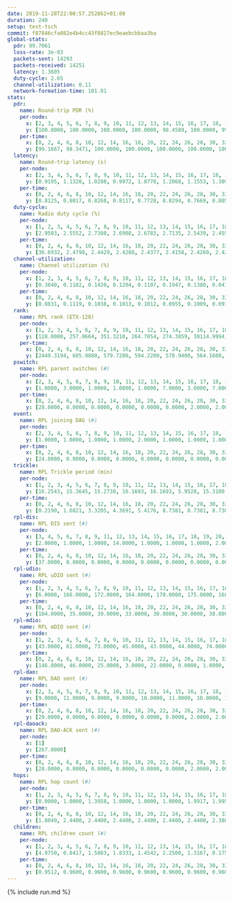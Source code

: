 ```yaml
---
date: 2019-11-28T22:00:57.252862+01:00
duration: 240
setup: test-tsch
commit: f87846cfa082e4b4cc43f8827ec9eaebcbbaa3ba
global-stats:
  pdr: 99.7061
  loss-rate: 3e-03
  packets-sent: 14293
  packets-received: 14251
  latency: 1.3605
  duty-cycle: 2.65
  channel-utilization: 0.11
  network-formation-time: 101.01
stats:
  pdr:
    name: Round-trip PDR (%)
    per-node:
      x: [2, 3, 4, 5, 6, 7, 8, 9, 10, 11, 12, 13, 14, 15, 16, 17, 18, 19, 20, 21, 22, 23, 24, 25]
      y: [100.0000, 100.0000, 100.0000, 100.0000, 98.4589, 100.0000, 99.8358, 99.6683, 100.0000, 100.0000, 99.8214, 99.8308, 100.0000, 99.8339, 100.0000, 97.6271, 99.8382, 99.8230, 99.3517, 99.8305, 99.8336, 99.5033, 99.6759, 100.0000]
    per-time:
      x: [0, 2, 4, 6, 8, 10, 12, 14, 16, 18, 20, 22, 24, 26, 28, 30, 32, 34, 36, 38, 40, 42, 44, 46, 48, 50, 52, 54, 56, 58, 60, 62, 64, 66, 68, 70, 72, 74, 76, 78, 80, 82, 84, 86, 88, 90, 92, 94, 96, 98, 100, 102, 104, 106, 108, 110, 112, 114, 116, 118, 120, 122, 124, 126, 128, 130, 132, 134, 136, 138, 140, 142, 144, 146, 148, 150, 152, 154, 156, 158, 160, 162, 164, 166, 168, 170, 172, 174, 176, 178, 180, 182, 184, 186, 188, 190, 192, 194, 196, 198, 200, 202, 204, 206, 208, 210, 212, 214, 216, 218, 220, 222, 224, 226, 228, 230, 232, 234, 236, 238]
      y: [99.1667, 98.3471, 100.0000, 100.0000, 100.0000, 100.0000, 100.0000, 100.0000, 100.0000, 99.1667, 100.0000, 100.0000, 100.0000, 100.0000, 99.1667, 100.0000, 100.0000, 100.0000, 100.0000, 100.0000, 100.0000, 100.0000, 100.0000, 100.0000, 100.0000, 100.0000, 100.0000, 100.0000, 100.0000, 100.0000, 100.0000, 100.0000, 100.0000, 100.0000, 100.0000, 99.1667, 100.0000, 100.0000, 99.1667, 100.0000, 100.0000, 100.0000, 99.1667, 100.0000, 100.0000, 100.0000, 100.0000, 98.3333, 100.0000, 100.0000, 100.0000, 100.0000, 100.0000, 100.0000, 100.0000, 98.3333, 100.0000, 100.0000, 100.0000, 100.0000, 100.0000, 100.0000, 100.0000, 100.0000, 100.0000, 100.0000, 100.0000, 100.0000, 100.0000, 100.0000, 100.0000, 100.0000, 100.0000, 100.0000, 100.0000, 100.0000, 100.0000, 100.0000, 100.0000, 100.0000, 100.0000, 100.0000, 98.3333, 100.0000, 100.0000, 100.0000, 100.0000, 100.0000, 100.0000, 100.0000, 100.0000, 100.0000, 100.0000, 100.0000, 100.0000, 100.0000, 100.0000, 100.0000, 100.0000, 100.0000, 100.0000, 100.0000, 100.0000, 100.0000, 100.0000, 99.1667, 100.0000, 98.3333, 100.0000, 97.5000, 95.0000, 95.8333, 100.0000, 100.0000, 100.0000, 100.0000, 96.6667, 99.1667, 95.8333, 91.6667]
  latency:
    name: Round-trip latency (s)
    per-node:
      x: [2, 3, 4, 5, 6, 7, 8, 9, 10, 11, 12, 13, 14, 15, 16, 17, 18, 19, 20, 21, 22, 23, 24, 25]
      y: [0.9195, 1.1320, 1.0280, 0.9972, 1.0778, 1.2068, 1.1553, 1.3094, 1.1723, 1.2744, 1.1360, 1.3746, 1.2903, 1.5163, 1.3228, 1.3812, 1.4866, 1.5807, 1.5596, 1.6250, 1.6412, 1.7829, 1.7953, 1.8529]
    per-time:
      x: [0, 2, 4, 6, 8, 10, 12, 14, 16, 18, 20, 22, 24, 26, 28, 30, 32, 34, 36, 38, 40, 42, 44, 46, 48, 50, 52, 54, 56, 58, 60, 62, 64, 66, 68, 70, 72, 74, 76, 78, 80, 82, 84, 86, 88, 90, 92, 94, 96, 98, 100, 102, 104, 106, 108, 110, 112, 114, 116, 118, 120, 122, 124, 126, 128, 130, 132, 134, 136, 138, 140, 142, 144, 146, 148, 150, 152, 154, 156, 158, 160, 162, 164, 166, 168, 170, 172, 174, 176, 178, 180, 182, 184, 186, 188, 190, 192, 194, 196, 198, 200, 202, 204, 206, 208, 210, 212, 214, 216, 218, 220, 222, 224, 226, 228, 230, 232, 234, 236, 238]
      y: [0.8125, 0.8017, 0.8268, 0.8117, 0.7728, 0.8294, 0.7669, 0.8054, 0.7904, 0.7821, 0.7806, 0.7825, 0.8458, 0.9023, 0.8166, 0.7122, 0.7275, 0.6492, 0.7952, 0.7220, 0.7789, 0.7537, 0.7401, 0.7462, 0.7857, 0.9589, 0.8054, 0.7430, 0.7891, 0.8073, 0.9950, 1.0013, 0.9706, 0.8799, 0.7862, 0.7580, 1.0135, 1.5501, 1.2860, 1.0976, 0.9463, 0.9320, 1.1715, 1.6772, 1.7089, 1.5791, 1.2489, 1.0772, 1.1516, 1.6221, 1.6093, 1.5643, 1.5958, 1.5712, 1.4247, 1.5864, 1.6503, 1.6454, 1.6789, 1.6661, 1.6614, 1.6585, 1.7237, 1.6724, 1.7518, 1.6787, 1.6994, 1.6757, 1.6166, 1.7166, 1.6521, 1.6259, 1.6004, 1.5560, 1.6224, 1.6682, 1.6971, 1.6228, 1.6306, 1.6285, 1.6501, 1.6114, 1.6741, 1.6003, 1.6877, 1.6759, 1.6425, 1.6289, 1.6623, 1.6813, 1.6642, 1.6822, 1.5951, 1.6664, 1.6522, 1.6971, 1.6678, 1.6372, 1.6497, 1.7284, 1.7043, 1.6743, 1.6402, 1.6690, 1.6690, 1.6923, 1.7290, 1.7716, 1.6786, 1.6863, 1.6815, 1.6343, 1.6887, 1.6466, 1.6995, 1.7274, 1.7848, 1.9160, 1.8255, 1.7656]
  duty-cycle:
    name: Radio duty cycle (%)
    per-node:
      x: [1, 2, 3, 4, 5, 6, 7, 8, 9, 10, 11, 12, 13, 14, 15, 16, 17, 18, 19, 20, 21, 22, 23, 24, 25]
      y: [2.9503, 2.5552, 2.7380, 2.6908, 2.6783, 2.7135, 2.5439, 2.4557, 2.5844, 2.5803, 2.5605, 2.7129, 2.6853, 2.6083, 2.5883, 2.8135, 2.4287, 2.7730, 2.7086, 2.8188, 2.7617, 2.6852, 2.8381, 2.8168, 2.7636]
    per-time:
      x: [0, 2, 4, 6, 8, 10, 12, 14, 16, 18, 20, 22, 24, 26, 28, 30, 32, 34, 36, 38, 40, 42, 44, 46, 48, 50, 52, 54, 56, 58, 60, 62, 64, 66, 68, 70, 72, 74, 76, 78, 80, 82, 84, 86, 88, 90, 92, 94, 96, 98, 100, 102, 104, 106, 108, 110, 112, 114, 116, 118, 120, 122, 124, 126, 128, 130, 132, 134, 136, 138, 140, 142, 144, 146, 148, 150, 152, 154, 156, 158, 160, 162, 164, 166, 168, 170, 172, 174, 176, 178, 180, 182, 184, 186, 188, 190, 192, 194, 196, 198, 200, 202, 204, 206, 208, 210, 212, 214, 216, 218, 220, 222, 224, 226, 228, 230, 232, 234, 236, 238, 240]
      y: [36.6932, 2.4798, 2.4429, 2.4288, 2.4377, 2.4158, 2.4260, 2.4231, 2.4291, 2.4191, 2.4115, 2.4093, 2.4151, 2.4191, 2.4488, 2.4170, 2.4148, 2.4167, 2.3912, 2.4161, 2.4063, 2.4172, 2.4025, 2.4110, 2.4212, 2.4065, 2.4123, 2.4107, 2.4062, 2.4240, 2.4125, 2.4173, 2.4087, 2.4390, 2.4090, 2.4097, 2.4100, 2.3863, 2.3989, 2.4020, 2.4208, 2.4155, 2.4141, 2.4204, 2.4061, 2.4138, 2.4179, 2.4148, 2.4218, 2.3972, 2.4129, 2.3924, 2.4179, 2.4065, 2.4124, 2.4034, 2.3969, 2.3952, 2.3959, 2.3990, 2.4033, 2.3924, 2.3905, 2.4107, 2.3947, 2.4025, 2.4026, 2.4087, 2.4015, 2.3912, 2.4089, 2.4027, 2.4045, 2.3862, 2.3919, 2.3885, 2.3994, 2.4071, 2.3906, 2.3916, 2.3980, 2.3936, 2.3858, 2.4012, 2.3892, 2.4099, 2.4041, 2.3978, 2.3961, 2.3992, 2.4042, 2.4139, 2.4152, 2.4005, 2.4076, 2.3975, 2.4070, 2.3996, 2.4043, 2.4002, 2.4166, 2.3976, 2.4012, 2.3996, 2.3983, 2.3990, 2.4013, 2.3967, 2.4009, 2.4834, 2.4029, 2.3893, 2.4011, 2.4397, 2.4155, 2.8384, 2.8946, 2.5445, 2.3815, 2.4871, null]
  channel-utilization:
    name: Channel utilization (%)
    per-node:
      x: [1, 2, 3, 4, 5, 6, 7, 8, 9, 10, 11, 12, 13, 14, 15, 16, 17, 18, 19, 20, 21, 22, 23, 24, 25]
      y: [0.3840, 0.1182, 0.1420, 0.1204, 0.1107, 0.1947, 0.1380, 0.0414, 0.0378, 0.1303, 0.0370, 0.0379, 0.0978, 0.0383, 0.0496, 0.1593, 0.0820, 0.0768, 0.0587, 0.0345, 0.0549, 0.0480, 0.0328, 0.0311, 0.0344]
    per-time:
      x: [0, 2, 4, 6, 8, 10, 12, 14, 16, 18, 20, 22, 24, 26, 28, 30, 32, 34, 36, 38, 40, 42, 44, 46, 48, 50, 52, 54, 56, 58, 60, 62, 64, 66, 68, 70, 72, 74, 76, 78, 80, 82, 84, 86, 88, 90, 92, 94, 96, 98, 100, 102, 104, 106, 108, 110, 112, 114, 116, 118, 120, 122, 124, 126, 128, 130, 132, 134, 136, 138, 140, 142, 144, 146, 148, 150, 152, 154, 156, 158, 160, 162, 164, 166, 168, 170, 172, 174, 176, 178, 180, 182, 184, 186, 188, 190, 192, 194, 196, 198, 200, 202, 204, 206, 208, 210, 212, 214, 216, 218, 220, 222, 224, 226, 228, 230, 232, 234, 236, 238, 240]
      y: [0.0831, 0.1119, 0.1038, 0.1013, 0.1012, 0.0955, 0.1009, 0.0915, 0.1007, 0.0965, 0.0938, 0.0905, 0.0966, 0.0987, 0.1099, 0.0927, 0.0927, 0.0941, 0.0846, 0.0944, 0.0905, 0.0968, 0.0881, 0.0885, 0.0938, 0.0892, 0.0913, 0.0959, 0.0909, 0.0968, 0.0926, 0.0943, 0.0901, 0.1009, 0.0885, 0.0912, 0.0945, 0.0834, 0.0884, 0.0877, 0.0937, 0.0947, 0.0944, 0.0977, 0.0952, 0.0960, 0.0963, 0.0954, 0.0995, 0.0908, 0.0885, 0.0877, 0.0899, 0.0897, 0.0930, 0.0890, 0.0886, 0.0880, 0.0873, 0.0866, 0.0907, 0.0850, 0.0861, 0.0953, 0.0877, 0.0924, 0.0911, 0.0913, 0.0901, 0.0859, 0.0930, 0.0899, 0.0921, 0.0835, 0.0863, 0.0852, 0.0892, 0.0933, 0.0848, 0.0860, 0.0914, 0.0881, 0.0858, 0.0934, 0.0845, 0.0931, 0.0898, 0.0877, 0.0895, 0.0893, 0.0917, 0.0943, 0.0957, 0.0871, 0.0913, 0.0865, 0.0924, 0.0884, 0.0928, 0.0886, 0.0976, 0.0871, 0.0885, 0.0869, 0.0866, 0.0890, 0.0942, 0.0923, 0.0940, 0.1925, 0.0941, 0.0392, 0.0381, 0.0968, 0.0900, 0.3117, 0.3118, 0.1204, 0.0354, 0.1125, null]
  rank:
    name: RPL rank (ETX-128)
    per-node:
      x: [1, 2, 3, 4, 5, 6, 7, 8, 9, 10, 11, 12, 13, 14, 15, 16, 17, 18, 19, 20, 21, 22, 23, 24, 25]
      y: [128.0000, 257.0664, 351.3210, 264.7054, 274.3859, 30114.9994, 406.7652, 421.8601, 491.9960, 387.1707, 494.0286, 688.0287, 482.0203, 544.2097, 552.1911, 482.1358, 41559.0799, 617.4367, 869.6855, 686.2834, 617.9876, 636.9268, 746.1727, 752.1040, 747.7623]
    per-time:
      x: [0, 2, 4, 6, 8, 10, 12, 14, 16, 18, 20, 22, 24, 26, 28, 30, 32, 34, 36, 38, 40, 42, 44, 46, 48, 50, 52, 54, 56, 58, 60, 62, 64, 66, 68, 70, 72, 74, 76, 78, 80, 82, 84, 86, 88, 90, 92, 94, 96, 98, 100, 102, 104, 106, 108, 110, 112, 114, 116, 118, 120, 122, 124, 126, 128, 130, 132, 134, 136, 138, 140, 142, 144, 146, 148, 150, 152, 154, 156, 158, 160, 162, 164, 166, 168, 170, 172, 174, 176, 178, 180, 182, 184, 186, 188, 190, 192, 194, 196, 198, 200, 202, 204, 206, 208, 210, 212, 214, 216, 218, 220, 222, 224, 226, 228, 230, 232, 234, 236, 238, 240]
      y: [2449.3194, 605.9800, 579.7200, 594.2200, 578.9400, 564.1600, 570.7885, 546.2885, 525.2745, 519.5294, 512.2400, 512.9804, 507.0200, 502.6471, 492.0800, 502.2400, 504.7059, 499.6200, 500.0200, 507.4118, 491.2115, 484.5600, 482.8000, 485.0600, 486.1569, 485.3400, 481.5800, 481.2692, 480.5098, 476.6600, 473.7800, 473.3922, 473.0000, 472.1400, 473.5882, 472.9020, 487.6078, 485.7647, 477.8000, 479.4800, 481.4000, 485.9608, 482.6600, 491.7255, 494.8800, 495.4600, 496.7600, 496.4200, 503.9333, 486.5200, 480.2400, 475.7400, 472.4800, 473.9800, 475.2400, 488.7059, 479.1154, 479.8868, 478.6000, 473.1961, 476.1569, 468.1600, 465.9600, 468.2941, 468.2400, 471.0200, 476.8679, 462.8800, 460.5200, 464.3200, 466.1373, 469.3137, 468.7308, 461.5098, 462.9020, 460.9423, 461.4800, 463.7400, 467.6800, 465.1000, 470.4528, 465.0600, 467.9804, 474.8654, 474.5800, 472.5600, 480.9216, 477.0600, 474.4902, 477.6078, 475.7400, 475.4423, 483.4314, 474.6600, 477.9800, 478.8000, 476.8400, 487.6792, 478.6923, 467.3333, 473.3462, 467.0400, 468.3600, 468.3922, 469.0784, 466.8000, 472.5556, 471.5686, 477.5800, 490.3360, 24205.1588, 59784.0645, 57938.1484, 489.2941, 490.2200, 485.9804, 301.4989, 27848.3363, 59581.7656, 28490.0698, null]
  pswitch:
    name: RPL parent switches (#)
    per-node:
      x: [2, 3, 4, 5, 6, 7, 8, 9, 10, 11, 12, 13, 14, 15, 16, 17, 18, 19, 20, 21, 22, 23, 24, 25]
      y: [1.0000, 3.0000, 1.0000, 1.0000, 1.0000, 7.0000, 3.0000, 7.0000, 6.0000, 5.0000, 4.0000, 6.0000, 8.0000, 6.0000, 3.0000, 3.0000, 6.0000, 8.0000, 8.0000, 2.0000, 6.0000, 10.0000, 11.0000, 5.0000]
    per-time:
      x: [0, 2, 4, 6, 8, 10, 12, 14, 16, 18, 20, 22, 24, 26, 28, 30, 32, 34, 36, 38, 40, 42, 44, 46, 48, 50, 52, 54, 56, 58, 60, 62, 64, 66, 68, 70, 72, 74, 76, 78, 80, 82, 84, 86, 88, 90, 92, 94, 96, 98, 100, 102, 104, 106, 108, 110, 112, 114, 116, 118, 120, 122, 124, 126, 128, 130, 132, 134, 136, 138, 140, 142, 144, 146, 148, 150, 152, 154, 156, 158, 160, 162, 164, 166, 168, 170, 172, 174, 176, 178, 180, 182, 184, 186, 188, 190, 192, 194, 196, 198, 200, 202, 204, 206, 208, 210, 212, 214, 216, 218, 220, 222, 224, 226, 228, 230, 232, 234, 236, 238]
      y: [28.0000, 0.0000, 0.0000, 0.0000, 0.0000, 0.0000, 2.0000, 2.0000, 1.0000, 1.0000, 0.0000, 1.0000, 0.0000, 1.0000, 0.0000, 0.0000, 1.0000, 0.0000, 0.0000, 1.0000, 2.0000, 0.0000, 0.0000, 0.0000, 1.0000, 0.0000, 0.0000, 2.0000, 1.0000, 0.0000, 0.0000, 1.0000, 0.0000, 0.0000, 1.0000, 1.0000, 1.0000, 1.0000, 0.0000, 0.0000, 0.0000, 1.0000, 0.0000, 1.0000, 0.0000, 0.0000, 0.0000, 0.0000, 10.0000, 0.0000, 0.0000, 0.0000, 0.0000, 0.0000, 0.0000, 1.0000, 2.0000, 3.0000, 0.0000, 1.0000, 1.0000, 0.0000, 0.0000, 1.0000, 0.0000, 0.0000, 3.0000, 0.0000, 0.0000, 0.0000, 1.0000, 1.0000, 2.0000, 1.0000, 1.0000, 2.0000, 0.0000, 0.0000, 0.0000, 0.0000, 3.0000, 0.0000, 1.0000, 2.0000, 0.0000, 0.0000, 1.0000, 0.0000, 1.0000, 1.0000, 0.0000, 2.0000, 1.0000, 0.0000, 0.0000, 0.0000, 0.0000, 3.0000, 2.0000, 1.0000, 2.0000, 0.0000, 0.0000, 1.0000, 1.0000, 0.0000, 4.0000, 1.0000, 0.0000, 2.0000, 3.0000, 0.0000, 0.0000, 1.0000, 0.0000, 1.0000, 0.0000, 3.0000, 2.0000, 1.0000]
  event:
    name: RPL joining DAG (#)
    per-node:
      x: [2, 3, 4, 5, 6, 7, 8, 9, 10, 11, 12, 13, 14, 15, 16, 17, 18, 19, 20, 21, 22, 23, 24, 25]
      y: [1.0000, 1.0000, 1.0000, 1.0000, 2.0000, 1.0000, 1.0000, 1.0000, 1.0000, 1.0000, 1.0000, 1.0000, 1.0000, 1.0000, 1.0000, 2.0000, 1.0000, 1.0000, 1.0000, 1.0000, 1.0000, 1.0000, 1.0000, 1.0000]
    per-time:
      x: [0, 2, 4, 6, 8, 10, 12, 14, 16, 18, 20, 22, 24, 26, 28, 30, 32, 34, 36, 38, 40, 42, 44, 46, 48, 50, 52, 54, 56, 58, 60, 62, 64, 66, 68, 70, 72, 74, 76, 78, 80, 82, 84, 86, 88, 90, 92, 94, 96, 98, 100, 102, 104, 106, 108, 110, 112, 114, 116, 118, 120, 122, 124, 126, 128, 130, 132, 134, 136, 138, 140, 142, 144, 146, 148, 150, 152, 154, 156, 158, 160, 162, 164, 166, 168, 170, 172, 174, 176, 178, 180, 182, 184, 186, 188, 190, 192, 194, 196, 198, 200, 202, 204, 206, 208, 210, 212, 214, 216, 218, 220, 222, 224, 226, 228, 230, 232, 234, 236, 238, 240]
      y: [24.0000, 0.0000, 0.0000, 0.0000, 0.0000, 0.0000, 0.0000, 0.0000, 0.0000, 0.0000, 0.0000, 0.0000, 0.0000, 0.0000, 0.0000, 0.0000, 0.0000, 0.0000, 0.0000, 0.0000, 0.0000, 0.0000, 0.0000, 0.0000, 0.0000, 0.0000, 0.0000, 0.0000, 0.0000, 0.0000, 0.0000, 0.0000, 0.0000, 0.0000, 0.0000, 0.0000, 0.0000, 0.0000, 0.0000, 0.0000, 0.0000, 0.0000, 0.0000, 0.0000, 0.0000, 0.0000, 0.0000, 0.0000, 0.0000, 0.0000, 0.0000, 0.0000, 0.0000, 0.0000, 0.0000, 0.0000, 0.0000, 0.0000, 0.0000, 0.0000, 0.0000, 0.0000, 0.0000, 0.0000, 0.0000, 0.0000, 0.0000, 0.0000, 0.0000, 0.0000, 0.0000, 0.0000, 0.0000, 0.0000, 0.0000, 0.0000, 0.0000, 0.0000, 0.0000, 0.0000, 0.0000, 0.0000, 0.0000, 0.0000, 0.0000, 0.0000, 0.0000, 0.0000, 0.0000, 0.0000, 0.0000, 0.0000, 0.0000, 0.0000, 0.0000, 0.0000, 0.0000, 0.0000, 0.0000, 0.0000, 0.0000, 0.0000, 0.0000, 0.0000, 0.0000, 0.0000, 0.0000, 0.0000, 0.0000, 0.0000, 0.0000, 0.0000, 0.0000, 1.0000, 0.0000, 0.0000, 0.0000, 0.0000, 0.0000, 0.0000, 1.0000]
  trickle:
    name: RPL Trickle period (min)
    per-node:
      x: [1, 2, 3, 4, 5, 6, 7, 8, 9, 10, 11, 12, 13, 14, 15, 16, 17, 18, 19, 20, 21, 22, 23, 24, 25]
      y: [16.2543, 15.3645, 15.2738, 16.1693, 16.1693, 5.9528, 15.3100, 15.4361, 15.3898, 16.1981, 15.3689, 15.3158, 15.3503, 15.4998, 15.3150, 15.2339, 7.0803, 15.4561, 15.5348, 15.5269, 15.5186, 15.5190, 16.6044, 16.5380, 16.5877]
    per-time:
      x: [0, 2, 4, 6, 8, 10, 12, 14, 16, 18, 20, 22, 24, 26, 28, 30, 32, 34, 36, 38, 40, 42, 44, 46, 48, 50, 52, 54, 56, 58, 60, 62, 64, 66, 68, 70, 72, 74, 76, 78, 80, 82, 84, 86, 88, 90, 92, 94, 96, 98, 100, 102, 104, 106, 108, 110, 112, 114, 116, 118, 120, 122, 124, 126, 128, 130, 132, 134, 136, 138, 140, 142, 144, 146, 148, 150, 152, 154, 156, 158, 160, 162, 164, 166, 168, 170, 172, 174, 176, 178, 180, 182, 184, 186, 188, 190, 192, 194, 196, 198, 200, 202, 204, 206, 208, 210, 212, 214, 216, 218, 220, 222, 224, 226, 228, 230, 232, 234, 236, 238, 240]
      y: [0.2190, 1.6821, 3.3205, 4.3691, 5.4176, 8.7381, 8.7381, 8.7381, 8.7381, 17.1336, 17.4763, 17.4763, 17.4763, 17.4763, 17.4763, 17.4763, 17.4763, 17.4763, 17.4763, 17.4763, 17.4763, 17.4763, 17.4763, 17.4763, 17.4763, 17.4763, 17.4763, 17.4763, 17.4763, 17.4763, 17.4763, 17.4763, 17.4763, 17.4763, 17.4763, 17.4763, 17.4763, 17.4763, 17.4763, 17.4763, 17.4763, 17.4763, 17.4763, 17.4763, 17.4763, 17.4763, 17.4763, 17.4763, 17.4763, 17.4763, 17.4763, 17.4763, 17.4763, 17.4763, 17.4763, 17.4763, 17.4763, 17.4763, 17.4763, 17.4763, 17.4763, 17.4763, 17.4763, 17.4763, 17.4763, 17.4763, 17.4763, 17.4763, 17.4763, 17.4763, 17.4763, 17.4763, 17.4763, 17.4763, 17.4763, 17.4763, 17.4763, 17.4763, 17.4763, 17.4763, 17.4763, 17.4763, 17.4763, 17.4763, 17.4763, 17.4763, 17.4763, 17.4763, 17.4763, 17.4763, 17.4763, 17.4763, 17.4763, 17.4763, 17.4763, 17.4763, 17.4763, 17.4763, 17.4763, 17.4763, 17.4763, 17.4763, 17.4763, 17.4763, 17.4763, 17.4763, 17.4763, 17.4763, 17.4763, 17.4763, 10.7385, 1.7048, 2.5767, 6.0637, 7.3182, 8.2670, 7.7875, 5.1409, 1.7762, 3.7563, null]
  rpl-dis:
    name: RPL DIS sent (#)
    per-node:
      x: [3, 4, 5, 6, 7, 8, 9, 11, 12, 13, 14, 15, 16, 17, 18, 19, 20, 21, 22, 23, 24, 25]
      y: [2.0000, 1.0000, 1.0000, 14.0000, 1.0000, 1.0000, 1.0000, 2.0000, 3.0000, 1.0000, 1.0000, 1.0000, 1.0000, 10.0000, 2.0000, 2.0000, 3.0000, 3.0000, 1.0000, 3.0000, 3.0000, 2.0000]
    per-time:
      x: [0, 2, 4, 6, 8, 10, 12, 14, 16, 18, 20, 22, 24, 26, 28, 30, 32, 34, 36, 38, 40, 42, 44, 46, 48, 50, 52, 54, 56, 58, 60, 62, 64, 66, 68, 70, 72, 74, 76, 78, 80, 82, 84, 86, 88, 90, 92, 94, 96, 98, 100, 102, 104, 106, 108, 110, 112, 114, 116, 118, 120, 122, 124, 126, 128, 130, 132, 134, 136, 138, 140, 142, 144, 146, 148, 150, 152, 154, 156, 158, 160, 162, 164, 166, 168, 170, 172, 174, 176, 178, 180, 182, 184, 186, 188, 190, 192, 194, 196, 198, 200, 202, 204, 206, 208, 210, 212, 214, 216, 218, 220, 222, 224, 226, 228, 230, 232, 234, 236, 238, 240]
      y: [37.0000, 0.0000, 0.0000, 0.0000, 0.0000, 0.0000, 0.0000, 0.0000, 0.0000, 0.0000, 0.0000, 0.0000, 0.0000, 0.0000, 0.0000, 0.0000, 0.0000, 0.0000, 0.0000, 0.0000, 0.0000, 0.0000, 0.0000, 0.0000, 0.0000, 0.0000, 0.0000, 0.0000, 0.0000, 0.0000, 0.0000, 0.0000, 0.0000, 0.0000, 0.0000, 0.0000, 0.0000, 0.0000, 0.0000, 0.0000, 0.0000, 0.0000, 0.0000, 0.0000, 0.0000, 0.0000, 0.0000, 0.0000, 0.0000, 0.0000, 0.0000, 0.0000, 0.0000, 0.0000, 0.0000, 0.0000, 0.0000, 0.0000, 0.0000, 0.0000, 0.0000, 0.0000, 0.0000, 0.0000, 0.0000, 0.0000, 0.0000, 0.0000, 0.0000, 0.0000, 0.0000, 0.0000, 0.0000, 0.0000, 0.0000, 0.0000, 0.0000, 0.0000, 0.0000, 0.0000, 0.0000, 0.0000, 0.0000, 0.0000, 0.0000, 0.0000, 0.0000, 0.0000, 0.0000, 0.0000, 0.0000, 0.0000, 0.0000, 0.0000, 0.0000, 0.0000, 0.0000, 0.0000, 0.0000, 0.0000, 0.0000, 0.0000, 0.0000, 0.0000, 0.0000, 0.0000, 0.0000, 0.0000, 0.0000, 0.0000, 3.0000, 3.0000, 3.0000, 0.0000, 0.0000, 0.0000, 1.0000, 6.0000, 3.0000, 3.0000, 0.0000]
  rpl-udio:
    name: RPL uDIO sent (#)
    per-node:
      x: [1, 2, 3, 4, 5, 6, 7, 8, 9, 10, 11, 12, 13, 14, 15, 16, 17, 18, 19, 20, 21, 22, 23, 24, 25]
      y: [6.0000, 166.0000, 172.0000, 164.0000, 170.0000, 175.0000, 168.0000, 161.0000, 177.0000, 156.0000, 172.0000, 171.0000, 166.0000, 176.0000, 164.0000, 154.0000, 183.0000, 168.0000, 163.0000, 168.0000, 164.0000, 156.0000, 165.0000, 174.0000, 168.0000]
    per-time:
      x: [0, 2, 4, 6, 8, 10, 12, 14, 16, 18, 20, 22, 24, 26, 28, 30, 32, 34, 36, 38, 40, 42, 44, 46, 48, 50, 52, 54, 56, 58, 60, 62, 64, 66, 68, 70, 72, 74, 76, 78, 80, 82, 84, 86, 88, 90, 92, 94, 96, 98, 100, 102, 104, 106, 108, 110, 112, 114, 116, 118, 120, 122, 124, 126, 128, 130, 132, 134, 136, 138, 140, 142, 144, 146, 148, 150, 152, 154, 156, 158, 160, 162, 164, 166, 168, 170, 172, 174, 176, 178, 180, 182, 184, 186, 188, 190, 192, 194, 196, 198, 200, 202, 204, 206, 208, 210, 212, 214, 216, 218, 220, 222, 224, 226, 228, 230, 232, 234, 236, 238, 240]
      y: [104.0000, 35.0000, 39.0000, 33.0000, 30.0000, 30.0000, 38.0000, 36.0000, 33.0000, 34.0000, 33.0000, 31.0000, 35.0000, 30.0000, 35.0000, 35.0000, 35.0000, 30.0000, 32.0000, 29.0000, 35.0000, 33.0000, 30.0000, 36.0000, 33.0000, 32.0000, 30.0000, 37.0000, 27.0000, 33.0000, 32.0000, 32.0000, 31.0000, 35.0000, 32.0000, 30.0000, 41.0000, 27.0000, 30.0000, 32.0000, 33.0000, 36.0000, 35.0000, 30.0000, 31.0000, 35.0000, 39.0000, 34.0000, 38.0000, 35.0000, 26.0000, 29.0000, 33.0000, 35.0000, 38.0000, 32.0000, 30.0000, 27.0000, 36.0000, 29.0000, 38.0000, 32.0000, 27.0000, 33.0000, 28.0000, 33.0000, 28.0000, 36.0000, 35.0000, 28.0000, 33.0000, 31.0000, 36.0000, 32.0000, 31.0000, 36.0000, 33.0000, 31.0000, 33.0000, 35.0000, 33.0000, 31.0000, 32.0000, 30.0000, 36.0000, 35.0000, 30.0000, 32.0000, 34.0000, 30.0000, 31.0000, 30.0000, 37.0000, 30.0000, 36.0000, 26.0000, 31.0000, 35.0000, 35.0000, 33.0000, 29.0000, 34.0000, 30.0000, 30.0000, 32.0000, 29.0000, 35.0000, 34.0000, 34.0000, 32.0000, 47.0000, 27.0000, 33.0000, 40.0000, 38.0000, 33.0000, 45.0000, 35.0000, 35.0000, 33.0000, 0.0000]
  rpl-mdio:
    name: RPL mDIO sent (#)
    per-node:
      x: [1, 2, 3, 4, 5, 6, 7, 8, 9, 10, 11, 12, 13, 14, 15, 16, 17, 18, 19, 20, 21, 22, 23, 24, 25]
      y: [43.0000, 61.0000, 73.0000, 45.0000, 43.0000, 44.0000, 74.0000, 52.0000, 52.0000, 47.0000, 57.0000, 69.0000, 72.0000, 49.0000, 73.0000, 60.0000, 50.0000, 57.0000, 44.0000, 47.0000, 41.0000, 50.0000, 20.0000, 20.0000, 21.0000]
    per-time:
      x: [0, 2, 4, 6, 8, 10, 12, 14, 16, 18, 20, 22, 24, 26, 28, 30, 32, 34, 36, 38, 40, 42, 44, 46, 48, 50, 52, 54, 56, 58, 60, 62, 64, 66, 68, 70, 72, 74, 76, 78, 80, 82, 84, 86, 88, 90, 92, 94, 96, 98, 100, 102, 104, 106, 108, 110, 112, 114, 116, 118, 120, 122, 124, 126, 128, 130, 132, 134, 136, 138, 140, 142, 144, 146, 148, 150, 152, 154, 156, 158, 160, 162, 164, 166, 168, 170, 172, 174, 176, 178, 180, 182, 184, 186, 188, 190, 192, 194, 196, 198, 200, 202, 204, 206, 208, 210, 212, 214, 216, 218, 220, 222, 224, 226, 228, 230, 232, 234, 236, 238, 240]
      y: [146.0000, 46.0000, 25.0000, 3.0000, 22.0000, 0.0000, 1.0000, 12.0000, 8.0000, 4.0000, 0.0000, 0.0000, 0.0000, 4.0000, 8.0000, 2.0000, 5.0000, 6.0000, 0.0000, 0.0000, 0.0000, 0.0000, 7.0000, 6.0000, 6.0000, 4.0000, 2.0000, 0.0000, 0.0000, 0.0000, 0.0000, 5.0000, 5.0000, 9.0000, 4.0000, 2.0000, 0.0000, 0.0000, 0.0000, 1.0000, 7.0000, 4.0000, 2.0000, 11.0000, 0.0000, 0.0000, 0.0000, 0.0000, 4.0000, 5.0000, 4.0000, 7.0000, 5.0000, 0.0000, 0.0000, 0.0000, 0.0000, 3.0000, 4.0000, 9.0000, 4.0000, 5.0000, 0.0000, 0.0000, 0.0000, 0.0000, 4.0000, 7.0000, 6.0000, 3.0000, 5.0000, 0.0000, 0.0000, 0.0000, 3.0000, 5.0000, 3.0000, 6.0000, 7.0000, 1.0000, 0.0000, 0.0000, 0.0000, 0.0000, 7.0000, 5.0000, 9.0000, 4.0000, 0.0000, 0.0000, 0.0000, 0.0000, 7.0000, 7.0000, 4.0000, 4.0000, 3.0000, 0.0000, 0.0000, 0.0000, 0.0000, 6.0000, 6.0000, 6.0000, 6.0000, 1.0000, 0.0000, 0.0000, 0.0000, 4.0000, 36.0000, 170.0000, 132.0000, 33.0000, 15.0000, 8.0000, 10.0000, 50.0000, 143.0000, 110.0000, 11.0000]
  rpl-dao:
    name: RPL DAO sent (#)
    per-node:
      x: [2, 3, 4, 5, 6, 7, 8, 9, 10, 11, 12, 13, 14, 15, 16, 17, 18, 19, 20, 21, 22, 23, 24, 25]
      y: [9.0000, 11.0000, 9.0000, 9.0000, 10.0000, 11.0000, 10.0000, 12.0000, 12.0000, 11.0000, 11.0000, 13.0000, 12.0000, 12.0000, 12.0000, 11.0000, 11.0000, 13.0000, 11.0000, 9.0000, 12.0000, 13.0000, 13.0000, 13.0000]
    per-time:
      x: [0, 2, 4, 6, 8, 10, 12, 14, 16, 18, 20, 22, 24, 26, 28, 30, 32, 34, 36, 38, 40, 42, 44, 46, 48, 50, 52, 54, 56, 58, 60, 62, 64, 66, 68, 70, 72, 74, 76, 78, 80, 82, 84, 86, 88, 90, 92, 94, 96, 98, 100, 102, 104, 106, 108, 110, 112, 114, 116, 118, 120, 122, 124, 126, 128, 130, 132, 134, 136, 138, 140, 142, 144, 146, 148, 150, 152, 154, 156, 158, 160, 162, 164, 166, 168, 170, 172, 174, 176, 178, 180, 182, 184, 186, 188, 190, 192, 194, 196, 198, 200, 202, 204, 206, 208, 210, 212, 214, 216, 218, 220, 222, 224, 226, 228, 230, 232, 234, 236, 238]
      y: [29.0000, 0.0000, 0.0000, 0.0000, 0.0000, 0.0000, 2.0000, 2.0000, 1.0000, 1.0000, 0.0000, 1.0000, 0.0000, 1.0000, 14.0000, 3.0000, 1.0000, 0.0000, 0.0000, 1.0000, 3.0000, 1.0000, 2.0000, 1.0000, 1.0000, 1.0000, 0.0000, 3.0000, 6.0000, 6.0000, 1.0000, 1.0000, 0.0000, 2.0000, 1.0000, 3.0000, 2.0000, 1.0000, 1.0000, 1.0000, 0.0000, 3.0000, 5.0000, 9.0000, 0.0000, 0.0000, 0.0000, 0.0000, 10.0000, 2.0000, 1.0000, 1.0000, 1.0000, 0.0000, 1.0000, 2.0000, 4.0000, 7.0000, 0.0000, 1.0000, 1.0000, 0.0000, 5.0000, 4.0000, 0.0000, 0.0000, 4.0000, 0.0000, 1.0000, 0.0000, 5.0000, 5.0000, 2.0000, 2.0000, 1.0000, 2.0000, 1.0000, 6.0000, 0.0000, 0.0000, 4.0000, 0.0000, 1.0000, 2.0000, 3.0000, 3.0000, 2.0000, 2.0000, 2.0000, 1.0000, 0.0000, 8.0000, 1.0000, 0.0000, 2.0000, 0.0000, 1.0000, 3.0000, 4.0000, 4.0000, 4.0000, 0.0000, 2.0000, 2.0000, 1.0000, 3.0000, 8.0000, 1.0000, 0.0000, 4.0000, 3.0000, 0.0000, 2.0000, 5.0000, 2.0000, 2.0000, 1.0000, 4.0000, 2.0000, 2.0000]
  rpl-daoack:
    name: RPL DAO-ACK sent (#)
    per-node:
      x: [1]
      y: [267.0000]
    per-time:
      x: [0, 2, 4, 6, 8, 10, 12, 14, 16, 18, 20, 22, 24, 26, 28, 30, 32, 34, 36, 38, 40, 42, 44, 46, 48, 50, 52, 54, 56, 58, 60, 62, 64, 66, 68, 70, 72, 74, 76, 78, 80, 82, 84, 86, 88, 90, 92, 94, 96, 98, 100, 102, 104, 106, 108, 110, 112, 114, 116, 118, 120, 122, 124, 126, 128, 130, 132, 134, 136, 138, 140, 142, 144, 146, 148, 150, 152, 154, 156, 158, 160, 162, 164, 166, 168, 170, 172, 174, 176, 178, 180, 182, 184, 186, 188, 190, 192, 194, 196, 198, 200, 202, 204, 206, 208, 210, 212, 214, 216, 218, 220, 222, 224, 226, 228, 230, 232, 234, 236, 238]
      y: [28.0000, 0.0000, 0.0000, 0.0000, 0.0000, 0.0000, 2.0000, 2.0000, 1.0000, 1.0000, 0.0000, 1.0000, 0.0000, 1.0000, 14.0000, 3.0000, 1.0000, 0.0000, 0.0000, 1.0000, 3.0000, 1.0000, 2.0000, 1.0000, 1.0000, 1.0000, 0.0000, 3.0000, 6.0000, 6.0000, 1.0000, 1.0000, 0.0000, 2.0000, 1.0000, 3.0000, 2.0000, 1.0000, 1.0000, 1.0000, 0.0000, 3.0000, 6.0000, 8.0000, 0.0000, 0.0000, 0.0000, 0.0000, 9.0000, 2.0000, 1.0000, 1.0000, 1.0000, 0.0000, 1.0000, 2.0000, 5.0000, 6.0000, 0.0000, 1.0000, 1.0000, 0.0000, 5.0000, 4.0000, 0.0000, 0.0000, 4.0000, 0.0000, 1.0000, 0.0000, 5.0000, 5.0000, 2.0000, 2.0000, 1.0000, 2.0000, 2.0000, 5.0000, 0.0000, 0.0000, 4.0000, 0.0000, 1.0000, 2.0000, 3.0000, 3.0000, 2.0000, 2.0000, 2.0000, 1.0000, 0.0000, 8.0000, 1.0000, 0.0000, 2.0000, 0.0000, 1.0000, 3.0000, 4.0000, 4.0000, 4.0000, 0.0000, 2.0000, 2.0000, 1.0000, 3.0000, 7.0000, 1.0000, 0.0000, 4.0000, 3.0000, 0.0000, 2.0000, 5.0000, 2.0000, 2.0000, 1.0000, 4.0000, 2.0000, 2.0000]
  hops:
    name: RPL hop count (#)
    per-node:
      x: [1, 2, 3, 4, 5, 6, 7, 8, 9, 10, 11, 12, 13, 14, 15, 16, 17, 18, 19, 20, 21, 22, 23, 24, 25]
      y: [0.0000, 1.0000, 1.3958, 1.0000, 1.0000, 1.0000, 1.9917, 1.9958, 2.3000, 1.6417, 2.0667, 2.0000, 2.0458, 2.7125, 2.6500, 2.0208, 2.4542, 3.2301, 3.0418, 3.7197, 3.0711, 3.0209, 4.0502, 4.0753, 4.0084]
    per-time:
      x: [0, 2, 4, 6, 8, 10, 12, 14, 16, 18, 20, 22, 24, 26, 28, 30, 32, 34, 36, 38, 40, 42, 44, 46, 48, 50, 52, 54, 56, 58, 60, 62, 64, 66, 68, 70, 72, 74, 76, 78, 80, 82, 84, 86, 88, 90, 92, 94, 96, 98, 100, 102, 104, 106, 108, 110, 112, 114, 116, 118, 120, 122, 124, 126, 128, 130, 132, 134, 136, 138, 140, 142, 144, 146, 148, 150, 152, 154, 156, 158, 160, 162, 164, 166, 168, 170, 172, 174, 176, 178, 180, 182, 184, 186, 188, 190, 192, 194, 196, 198, 200, 202, 204, 206, 208, 210, 212, 214, 216, 218, 220, 222, 224, 226, 228, 230, 232, 234, 236, 238]
      y: [1.8049, 2.4400, 2.4400, 2.4400, 2.4400, 2.4400, 2.4400, 2.3800, 2.2800, 2.3000, 2.3200, 2.3200, 2.3200, 2.3200, 2.3200, 2.3200, 2.3200, 2.3200, 2.3200, 2.3200, 2.3200, 2.3200, 2.3200, 2.3200, 2.3200, 2.3200, 2.3200, 2.3200, 2.3000, 2.2800, 2.2800, 2.2800, 2.2400, 2.2400, 2.2400, 2.2600, 2.2800, 2.2800, 2.2800, 2.2800, 2.2800, 2.3000, 2.3200, 2.5600, 2.5600, 2.5600, 2.5600, 2.5600, 2.3800, 2.2800, 2.2800, 2.2800, 2.2800, 2.2800, 2.2800, 2.2800, 2.2600, 2.2200, 2.2000, 2.2000, 2.2000, 2.2000, 2.2000, 2.2000, 2.2000, 2.2000, 2.2200, 2.2400, 2.2400, 2.2400, 2.2400, 2.2400, 2.2400, 2.2400, 2.2400, 2.2400, 2.2400, 2.2400, 2.2400, 2.2400, 2.2400, 2.2400, 2.2400, 2.2400, 2.3200, 2.3200, 2.3200, 2.3200, 2.2800, 2.2800, 2.2800, 2.2800, 2.2800, 2.2800, 2.2800, 2.2800, 2.2800, 2.2800, 2.2800, 2.2800, 2.2800, 2.2800, 2.2800, 2.2800, 2.2800, 2.2400, 2.2400, 2.2400, 2.2400, 2.2400, 2.2600, 2.2800, 2.2800, 2.3200, 2.3200, 2.3200, 2.3200, 2.4600, 2.5600, 2.5000]
  children:
    name: RPL children count (#)
    per-node:
      x: [1, 2, 3, 4, 5, 6, 7, 8, 9, 10, 11, 12, 13, 14, 15, 16, 17, 18, 19, 20, 21, 22, 23, 24, 25]
      y: [4.9750, 0.8417, 1.5083, 1.8333, 1.4542, 2.2500, 1.3167, 0.1750, 0.0000, 1.9750, 0.0000, 0.0795, 0.8750, 0.0500, 0.4042, 2.1125, 1.0583, 1.2301, 0.7364, 0.0000, 0.6778, 0.4226, 0.0000, 0.0000, 0.0000]
    per-time:
      x: [0, 2, 4, 6, 8, 10, 12, 14, 16, 18, 20, 22, 24, 26, 28, 30, 32, 34, 36, 38, 40, 42, 44, 46, 48, 50, 52, 54, 56, 58, 60, 62, 64, 66, 68, 70, 72, 74, 76, 78, 80, 82, 84, 86, 88, 90, 92, 94, 96, 98, 100, 102, 104, 106, 108, 110, 112, 114, 116, 118, 120, 122, 124, 126, 128, 130, 132, 134, 136, 138, 140, 142, 144, 146, 148, 150, 152, 154, 156, 158, 160, 162, 164, 166, 168, 170, 172, 174, 176, 178, 180, 182, 184, 186, 188, 190, 192, 194, 196, 198, 200, 202, 204, 206, 208, 210, 212, 214, 216, 218, 220, 222, 224, 226, 228, 230, 232, 234, 236, 238]
      y: [0.9512, 0.9600, 0.9600, 0.9600, 0.9600, 0.9600, 0.9600, 0.9600, 0.9600, 0.9600, 0.9600, 0.9600, 0.9600, 0.9600, 0.9600, 0.9600, 0.9600, 0.9600, 0.9600, 0.9600, 0.9600, 0.9600, 0.9600, 0.9600, 0.9600, 0.9600, 0.9600, 0.9600, 0.9600, 0.9600, 0.9600, 0.9600, 0.9600, 0.9600, 0.9600, 0.9600, 0.9600, 0.9600, 0.9600, 0.9600, 0.9600, 0.9600, 0.9600, 0.9600, 0.9600, 0.9600, 0.9600, 0.9600, 0.9600, 0.9600, 0.9600, 0.9600, 0.9600, 0.9600, 0.9600, 0.9600, 0.9600, 0.9600, 0.9600, 0.9600, 0.9600, 0.9600, 0.9600, 0.9600, 0.9600, 0.9600, 0.9600, 0.9600, 0.9600, 0.9600, 0.9600, 0.9600, 0.9600, 0.9600, 0.9600, 0.9600, 0.9600, 0.9600, 0.9600, 0.9600, 0.9600, 0.9600, 0.9600, 0.9600, 0.9600, 0.9600, 0.9600, 0.9600, 0.9600, 0.9600, 0.9600, 0.9600, 0.9600, 0.9600, 0.9600, 0.9600, 0.9600, 0.9600, 0.9600, 0.9600, 0.9600, 0.9600, 0.9600, 0.9600, 0.9600, 0.9600, 0.9600, 0.9600, 0.9600, 0.9600, 0.9600, 0.9600, 0.9600, 0.9600, 0.9600, 0.9600, 0.9600, 0.9600, 0.9600, 0.9600]
---
```


{% include run.md %}
